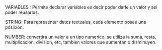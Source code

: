 VARIABLES :  Permite declarar variables es decir poder darle un valor y asi poder reusarlos.

STRING:  Para representar datos textuales, cada elemento poseé una posición.

NUMBER: convertira un valor a un tipo numerico, se utiliza la suma, resta, multiplicacion, division, etc, tambien valores que aumentan o disminuyen.
